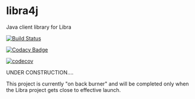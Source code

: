 # libra4j
Java client library for Libra

[![Build Status](https://travis-ci.org/chaingrok/libra4j.svg?branch=master)](https://travis-ci.org/chaingrok/libra4j)

[![Codacy Badge](https://api.codacy.com/project/badge/Grade/742b6bd43fee4b9ea7dfeeb8c27a6528)](https://www.codacy.com/manual/chaingrok/libra4j?utm_source=github.com&amp;utm_medium=referral&amp;utm_content=chaingrok/libra4j&amp;utm_campaign=Badge_Grade)

[![codecov](https://codecov.io/gh/chaingrok/libra4j/branch/master/graph/badge.svg)](https://codecov.io/gh/chaingrok/libra4j)

UNDER CONSTRUCTION....

This project is currently "on back burner" and will be completed only when the Libra project gets close to effective launch.
